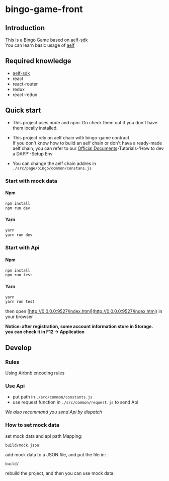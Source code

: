 # bingo-game-front

## Introduction

This is a Bingo Game based on [aelf-sdk](https://github.com/AElfProject/aelf-sdk.js)  
You can learn basic usage of [aelf](https://github.com/AElfProject/AElf)

## Required knowledge

- [aelf-sdk](https://github.com/AElfProject/aelf-sdk.js)
- react
- react-router
- redux
- react-redux

## Quick start

- This project uses node and npm. Go check them out if you don't have them locally installed.

- This project rely on aelf chain with bingo-game contract.  
  If you don't know how to build an aelf chain or don't hava a ready-made aelf chain, you can refer to our [Official Documents](https://docs.aelf.io/main/main/setup)-Tutorials-'How to dev a DAPP'-Setup Env

- You can change the aelf chain addres in `./src/page/bingo/common/constans.js`


### Start with mock data
#### Npm

```bash
npm install
npm run dev
```

#### Yarn

```bash
yarn
yarn run dev
```

### Start with Api
#### Npm

```bash
npm install
npm run test
```

#### Yarn

```bash
yarn
yarn run test
```


then open [http://0.0.0.0:9527/index.html](http://0.0.0.0:9527/index.html) in your browser

**Notice: after registration, some account information store in Storage.<br>
you can check it in F12 -> Application**

## Develop

### Rules

Using Airbnb encoding rules

### Use Api

- put path in `./src/common/constants.js`
- use request function in `./src/common/request.js` to send Api

_We also recommand you send Api by dispatch_

### How to set mock data

set mock data and api path Mapping:

```text
build/mock.json
```

add mock data to a JSON file, and put the file in:

```text
build/
```

rebuild the project, and then you can use mock data.
